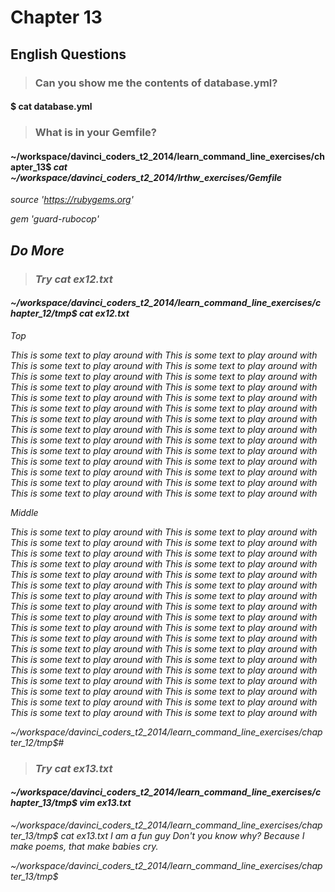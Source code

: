 # Chapter 13

## English Questions

>### Can you show me the contents of database.yml?

#### $ cat database.yml

>### What is in your Gemfile?

#### ~/workspace/davinci_coders_t2_2014/learn_command_line_exercises/chapter_13$ <em>cat ~/workspace/davinci_coders_t2_2014/lrthw_exercises/Gemfile<em>
source 'https://rubygems.org'

gem 'guard-rubocop'

## Do More

>### Try cat ex12.txt

#### ~/workspace/davinci_coders_t2_2014/learn_command_line_exercises/chapter_12/tmp$ cat ex12.txt
Top

This is some text to play around with
This is some text to play around with
This is some text to play around with
This is some text to play around with
This is some text to play around with
This is some text to play around with
This is some text to play around with
This is some text to play around with
This is some text to play around with
This is some text to play around with
This is some text to play around with
This is some text to play around with
This is some text to play around with
This is some text to play around with
This is some text to play around with
This is some text to play around with
This is some text to play around with
This is some text to play around with
This is some text to play around with
This is some text to play around with
This is some text to play around with
This is some text to play around with
This is some text to play around with
This is some text to play around with
This is some text to play around with
This is some text to play around with
This is some text to play around with
This is some text to play around with

Middle

This is some text to play around with
This is some text to play around with
This is some text to play around with
This is some text to play around with
This is some text to play around with
This is some text to play around with
This is some text to play around with
This is some text to play around with
This is some text to play around with
This is some text to play around with
This is some text to play around with
This is some text to play around with
This is some text to play around with
This is some text to play around with
This is some text to play around with
This is some text to play around with
This is some text to play around with
This is some text to play around with
This is some text to play around with
This is some text to play around with
This is some text to play around with
This is some text to play around with
This is some text to play around with
This is some text to play around with
This is some text to play around with
This is some text to play around with
This is some text to play around with
This is some text to play around with
This is some text to play around with
This is some text to play around with
This is some text to play around with
This is some text to play around with
This is some text to play around with
This is some text to play around with
This is some text to play around with
This is some text to play around with

~/workspace/davinci_coders_t2_2014/learn_command_line_exercises/chapter_12/tmp$#


>### Try cat ex13.txt

#### ~/workspace/davinci_coders_t2_2014/learn_command_line_exercises/chapter_13/tmp$ vim ex13.txt
~/workspace/davinci_coders_t2_2014/learn_command_line_exercises/chapter_13/tmp$ cat ex13.txt
I am a fun guy
Don't you know why?
Because I make poems,
that make babies cry.

~/workspace/davinci_coders_t2_2014/learn_command_line_exercises/chapter_13/tmp$
